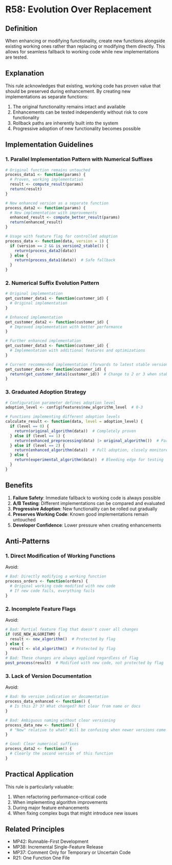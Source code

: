 # R58: Evolution Over Replacement

## Definition
When enhancing or modifying functionality, create new functions alongside existing working ones rather than replacing or modifying them directly. This allows for seamless fallback to working code while new implementations are tested.

## Explanation
This rule acknowledges that existing, working code has proven value that should be preserved during enhancement. By creating new implementations as separate functions:

1. The original functionality remains intact and available
2. Enhancements can be tested independently without risk to core functionality
3. Rollback paths are inherently built into the system
4. Progressive adoption of new functionality becomes possible

## Implementation Guidelines

### 1. Parallel Implementation Pattern with Numerical Suffixes

```r
# Original function remains untouched
process_data1 <- function(params) {
  # Proven, working implementation
  result <- compute_result(params)
  return(result)
}

# New enhanced version as a separate function
process_data2 <- function(params) {
  # New implementation with improvements
  enhanced_result <- compute_better_result(params)
  return(enhanced_result)
}

# Usage with feature flag for controlled adoption
process_data <- function(data, version = 1) {
  if (version == 2 && is_version2_stable()) {
    return(process_data2(data))
  } else {
    return(process_data1(data))  # Safe fallback
  }
}
```

### 2. Numerical Suffix Evolution Pattern

```r
# Original implementation
get_customer_data1 <- function(customer_id) {
  # Original implementation
}

# Enhanced implementation
get_customer_data2 <- function(customer_id) {
  # Improved implementation with better performance
}

# Further enhanced implementation
get_customer_data3 <- function(customer_id) {
  # Implementation with additional features and optimizations
}

# Current recommended implementation (forwards to latest stable version)
get_customer_data <- function(customer_id) {
  return(get_customer_data1(customer_id))  # Change to 2 or 3 when stable
}
```

### 3. Graduated Adoption Strategy

```r
# Configuration parameter defines adoption level
adoption_level <- config$features$new_algorithm_level  # 0-3

# Functions implementing different adoption levels
calculate_result <- function(data, level = adoption_level) {
  if (level == 0) {
    return(original_algorithm(data))  # Completely proven
  } else if (level == 1) {
    return(enhanced_preprocessing(data) |> original_algorithm())  # Partial adoption
  } else if (level == 2) {
    return(enhanced_algorithm(data))  # Full adoption, closely monitored
  } else {
    return(experimental_algorithm(data))  # Bleeding edge for testing
  }
}
```

## Benefits

1. **Failure Safety**: Immediate fallback to working code is always possible
2. **A/B Testing**: Different implementations can be compared and evaluated
3. **Progressive Adoption**: New functionality can be rolled out gradually 
4. **Preserves Working Code**: Known good implementations remain untouched
5. **Developer Confidence**: Lower pressure when creating enhancements

## Anti-Patterns

### 1. Direct Modification of Working Functions

Avoid:
```r
# Bad: Directly modifying a working function
process_orders <- function(orders) {
  # Original working code modified with new code
  # If new code fails, everything fails
}
```

### 2. Incomplete Feature Flags

Avoid:
```r
# Bad: Partial feature flag that doesn't cover all changes
if (USE_NEW_ALGORITHM) {
  result <- new_algorithm()  # Protected by flag
} else {
  result <- old_algorithm()  # Protected by flag
}
# Bad: These changes are always applied regardless of flag
post_process(result)  # Modified with new code, not protected by flag
```

### 3. Lack of Version Documentation

Avoid:
```r
# Bad: No version indication or documentation
process_data_enhanced <- function() {
  # Is this 2? 3? What changed? Not clear from name or docs
}

# Bad: Ambiguous naming without clear versioning
process_data_new <- function() {
  # "New" relative to what? Will be confusing when newer versions come
}

# Good: Clear numerical suffixes
process_data2 <- function() {
  # Clearly the second version of this function
}
```

## Practical Application

This rule is particularly valuable:

1. When refactoring performance-critical code
2. When implementing algorithm improvements
3. During major feature enhancements
4. When fixing complex bugs that might introduce new issues

## Related Principles

- MP42: Runnable-First Development
- MP38: Incremental Single-Feature Release
- MP37: Comment Only for Temporary or Uncertain Code
- R21: One Function One File